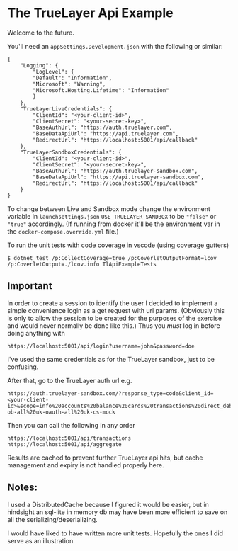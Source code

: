 # The TrueLayer Api Example

Welcome to the future.

You'll need an `appSettings.Development.json` with the following or similar:

    {
        "Logging": {
            "LogLevel": {
            "Default": "Information",
            "Microsoft": "Warning",
            "Microsoft.Hosting.Lifetime": "Information"
            }
        },
        "TrueLayerLiveCredentials": {
            "ClientId": "<your-client-id>",
            "ClientSecret": "<your-secret-key>",
            "BaseAuthUrl": "https://auth.truelayer.com",
            "BaseDataApiUrl": "https://api.truelayer.com",
            "RedirectUrl": "https://localhost:5001/api/callback"
        },
        "TrueLayerSandboxCredentials": {
            "ClientId": "<your-client-id>",
            "ClientSecret": "<your-secret-key>",
            "BaseAuthUrl": "https://auth.truelayer-sandbox.com",
            "BaseDataApiUrl": "https://api.truelayer-sandbox.com",
            "RedirectUrl": "https://localhost:5001/api/callback"
        }
    }

To change between Live and Sandbox mode change the environment variable in `launchsettings.json` `USE_TRUELAYER_SANDBOX` to be `"false"` or `"true"` accordingly. (If running from docker it'll be the environment var in the `docker-compose.override.yml` file.)

To run the unit tests with code coverage in vscode (using coverage gutters)

    $ dotnet test /p:CollectCoverage=true /p:CoverletOutputFormat=lcov /p:CoverletOutput=./lcov.info TlApiExampleTests

## Important

In order to create a session to identify the user I decided to implement a simple convenience login as a get request with url params. (Obviously this is only to allow the session to be created for the purposes of the exercise and would never normally be done like this.) Thus you _must_ log in before doing anything with

    https://localhost:5001/api/login?username=john&password=doe

I've used the same credentials as for the TrueLayer sandbox, just to be confusing.

After that, go to the TrueLayer auth url e.g.

    https://auth.truelayer-sandbox.com/?response_type=code&client_id=<your-client-id>&scope=info%20accounts%20balance%20cards%20transactions%20direct_debits%20standing_orders%20offline_access&redirect_uri=https://localhost:5001/api/callback&providers=uk-ob-all%20uk-oauth-all%20uk-cs-mock

Then you can call the following in any order

    https://localhost:5001/api/transactions
    https://localhost:5001/api/aggregate

Results are cached to prevent further TrueLayer api hits, but cache management and expiry is not handled properly here.

## Notes:

I used a DistributedCache because I figured it would be easier, but in hindsight an sql-lite in memory db may have been more efficient to save on all the serializing/deserializing.

I would have liked to have written more unit tests. Hopefully the ones I did serve as an illustration.
